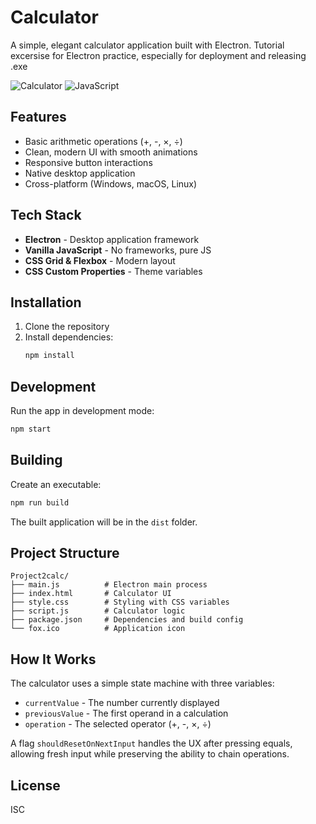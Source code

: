 # Calculator

A simple, elegant calculator application built with Electron.
Tutorial excersise for Electron practice, especially for deployment and releasing .exe

![Calculator](https://img.shields.io/badge/Electron-App-blue)
![JavaScript](https://img.shields.io/badge/JavaScript-Vanilla-yellow)

## Features

- Basic arithmetic operations (+, -, ×, ÷)
- Clean, modern UI with smooth animations
- Responsive button interactions
- Native desktop application
- Cross-platform (Windows, macOS, Linux)

## Tech Stack

- **Electron** - Desktop application framework
- **Vanilla JavaScript** - No frameworks, pure JS
- **CSS Grid & Flexbox** - Modern layout
- **CSS Custom Properties** - Theme variables

## Installation

1. Clone the repository
2. Install dependencies:
   ```bash
   npm install
   ```

## Development

Run the app in development mode:

```bash
npm start
```

## Building

Create an executable:

```bash
npm run build
```

The built application will be in the `dist` folder.

## Project Structure

```
Project2calc/
├── main.js          # Electron main process
├── index.html       # Calculator UI
├── style.css        # Styling with CSS variables
├── script.js        # Calculator logic
├── package.json     # Dependencies and build config
└── fox.ico          # Application icon
```

## How It Works

The calculator uses a simple state machine with three variables:
- `currentValue` - The number currently displayed
- `previousValue` - The first operand in a calculation
- `operation` - The selected operator (+, -, ×, ÷)

A flag `shouldResetOnNextInput` handles the UX after pressing equals, allowing fresh input while preserving the ability to chain operations.

## License

ISC
